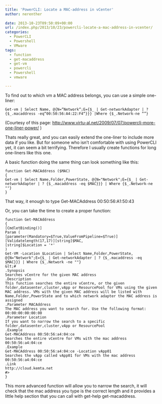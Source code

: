 ```yaml
---
title: 'PowerCLI: Locate a MAC-address in vCenter'
author: nerenther
 
date: 2013-10-23T09:50:09+00:00
url: /index.php/2013/10/23/powercli-locate-a-mac-address-in-vcenter/
categories:
  - PowerCLI
  - Powershell
  - VMware
tags:
  - function
  - get-macaddress
  - get-vm
  - powercli
  - Powershell
  - vmware

---
```

To find out to which vm a MAC address belongs, you can use a simple one-liner:

 ```
Get-vm | Select Name, @{N=“Network“;E={$_ | Get-networkAdapter | ? {$_.macaddress -eq“00:50:56:A4:22:F4“}}} |Where {$_.Network-ne “”} 
```

(Courtesy of this page: <a href="http://www.virtu-al.net/2009/07/07/powercli-more-one-liner-power/" target="_blank" rel="noopener">http://www.virtu-al.net/2009/07/07/powercli-more-one-liner-power/</a> )

Thats really great, and you can easily extend the one-liner to include more data if you like. But for someone who isn&#8217;t comfortable with using PowerCLI yet, it can seem a bit terrifying. Therefore I usually create functions for long one-liners like this one.

A basic function doing the same thing can look something like this:

 ```
function Get-MACAddress ($MAC)
 {
 Get-vm | Select Name,Folder,PowerState, @{N="Network";E={$_ | Get-networkAdapter | ? {$_.macaddress -eq $MAC}}} | Where {$_.Network-ne ""}
 } 
```

That way, it enough to type Get-MACAddress 00:50:56:A1:50:43

Or, you can take the time to create a proper function:

 ```
function Get-MACAddress
{
 [CmdletBinding()]
 Param (
 [parameter(Mandatory=$True,ValueFromPipeline=$True)][Validatelength(17,17)][string]$MAC,
 [string]$Location = '*'
 )
 Get-VM -Location $Location | Select Name,Folder,PowerState, @{N="Network";E={$_ | Get-networkAdapter | ? {$_.macaddress -eq $MAC}}} | Where {$_.Network -ne ""}
&lt;#
 .Synopsis
 Searches vCentre for the given MAC address
 .Description
 This function searches the entire vCentre, or the given folder,datasenter,cluster,vApp or ResourcePool for VMs using the given MAC address. VMs with the given MAC address will be listed with Name,Folder,PowerState and to which network adapter the MAC address is assigned
 .Parameter MACAddress
 The MAC address you want to search for. Use the following format: 00:00:00:00:00:00
 .Parameter Location
 If you want to narrow the search to a specific folder,datasenter,cluster,vApp or ResourcePool
 .Example
 Get-MACAddress 00:50:56:a4:04:ce
 Searches the entire vCentre for VMs with the mac address 00:50:56:a4:04:ce
 .Example
 Get-MACAddress 00:50:56:a4:04:ce -Location vApp01
 Searches the vApp called vApp01 for VMs with the mac address 00:50:56:a4:04:ce
 .Link
 http://cloud.kemta.net
 #>
} 
```

This more advanced function will allow you to narrow the search, it will check that the mac address you type is the correct length and it provides a little help section that you can call with get-help get-macaddress.

&nbsp;

&nbsp;